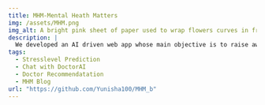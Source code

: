 ```yaml
---
title: MHM-Mental Heath Matters
img: /assets/MHM.png
img_alt: A bright pink sheet of paper used to wrap flowers curves in front of rich blue background
description: |
  We developed an AI driven web app whose main objective is to raise awareness and promote mental health well-being.
tags:
  - Stresslevel Prediction
  - Chat with DoctorAI
  - Doctor Recommendatation
  - MHM Blog
url: "https://github.com/Yunisha100/MHM_b"
---
```



